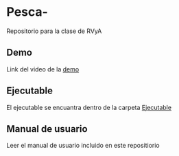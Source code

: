 # Pesca-
Repositorio para la clase de RVyA

## Demo
Link del video de la [demo](https://studio.youtube.com/video/kXHIs-dLs9g)

## Ejecutable
El ejecutable se encuantra dentro de la carpeta [Ejecutable](Ejecutable (APK))

## Manual de usuario
Leer el manual de usuario incluido en este repositiorio
